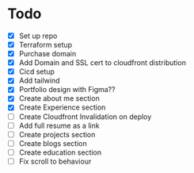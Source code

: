 # Todo

- [x] Set up repo
- [x] Terraform setup
- [x] Purchase domain
- [x] Add Domain and SSL cert to cloudfront distribution
- [x] Cicd setup
- [x] Add tailwind
- [x] Portfolio design with Figma??
- [x] Create about me section
- [x] Create Experience section
- [ ] Create Cloudfront Invalidation on deploy
- [ ] Add full resume as a link
- [ ] Create projects section
- [ ] Create blogs section
- [ ] Create education section
- [ ] Fix scroll to behaviour
